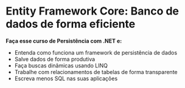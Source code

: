 # Entity Framework Core: Banco de dados de forma eficiente

**Faça esse curso de Persistência com .NET e:**
- Entenda como funciona um framework de persistência de dados
- Salve dados de forma produtiva
- Faça buscas dinâmicas usando LINQ
- Trabalhe com relacionamentos de tabelas de forma transparente
- Escreva menos SQL nas suas aplicações

